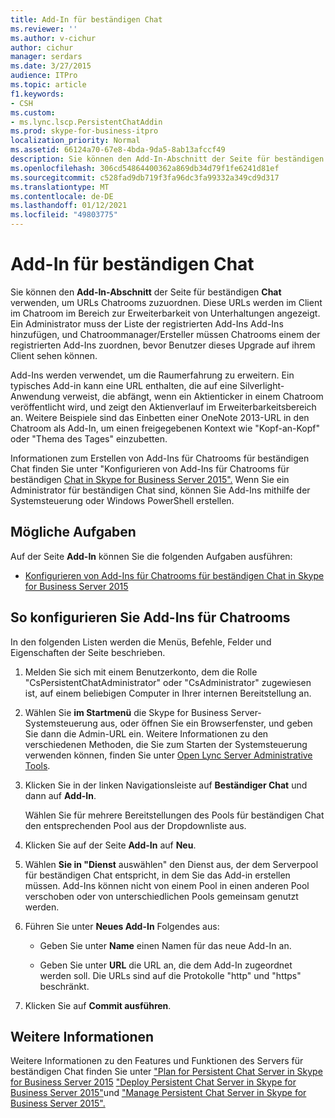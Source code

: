 ```yaml
---
title: Add-In für beständigen Chat
ms.reviewer: ''
ms.author: v-cichur
author: cichur
manager: serdars
ms.date: 3/27/2015
audience: ITPro
ms.topic: article
f1.keywords:
- CSH
ms.custom:
- ms.lync.lscp.PersistentChatAddin
ms.prod: skype-for-business-itpro
localization_priority: Normal
ms.assetid: 66124a70-67e8-4bda-9da5-8ab13afccf49
description: Sie können den Add-In-Abschnitt der Seite für beständigen Chat verwenden, um URLs Chatrooms zuzuordnen. Diese URLs werden im Client im Chatroom im Bereich zur Erweiterbarkeit von Unterhaltungen angezeigt. Ein Administrator muss der Liste der registrierten Add-Ins Add-Ins hinzufügen, und Chatroommanager/Ersteller müssen Chatrooms einem der registrierten Add-Ins zuordnen, bevor Benutzer dieses Upgrade auf ihrem Client sehen können.
ms.openlocfilehash: 306cd54864400362a869db34d79f1fe6241d81ef
ms.sourcegitcommit: c528fad9db719f3fa96dc3fa99332a349cd9d317
ms.translationtype: MT
ms.contentlocale: de-DE
ms.lasthandoff: 01/12/2021
ms.locfileid: "49803775"
---
```

# <a name="persistent-chat-add-in"></a>Add-In für beständigen Chat

Sie können den **Add-In-Abschnitt** der Seite für beständigen **Chat** verwenden, um URLs Chatrooms zuzuordnen. Diese URLs werden im Client im Chatroom im Bereich zur Erweiterbarkeit von Unterhaltungen angezeigt. Ein Administrator muss der Liste der registrierten Add-Ins Add-Ins hinzufügen, und Chatroommanager/Ersteller müssen Chatrooms einem der registrierten Add-Ins zuordnen, bevor Benutzer dieses Upgrade auf ihrem Client sehen können.

Add-Ins werden verwendet, um die Raumerfahrung zu erweitern. Ein typisches Add-in kann eine URL enthalten, die auf eine Silverlight-Anwendung verweist, die abfängt, wenn ein Aktienticker in einem Chatroom veröffentlicht wird, und zeigt den Aktienverlauf im Erweiterbarkeitsbereich an. Weitere Beispiele sind das Einbetten einer OneNote 2013-URL in den Chatroom als Add-In, um einen freigegebenen Kontext wie "Kopf-an-Kopf" oder "Thema des Tages" einzubetten.

Informationen zum Erstellen von Add-Ins für Chatrooms für beständigen Chat finden Sie unter "Konfigurieren von Add-Ins für Chatrooms für beständigen [Chat in Skype for Business Server 2015".](../../manage/persistent-chat/configure-add-ins.md) Wenn Sie ein Administrator für beständigen Chat sind, können Sie Add-Ins mithilfe der Systemsteuerung oder Windows PowerShell erstellen.

## <a name="tasks-that-you-can-perform"></a>Mögliche Aufgaben

Auf der Seite **Add-In** können Sie die folgenden Aufgaben ausführen:

- [Konfigurieren von Add-Ins für Chatrooms für beständigen Chat in Skype for Business Server 2015](../../manage/persistent-chat/configure-add-ins.md)

## <a name="to-configure-add-ins-for-chat-rooms"></a>So konfigurieren Sie Add-Ins für Chatrooms

In den folgenden Listen werden die Menüs, Befehle, Felder und Eigenschaften der Seite beschrieben.

1. Melden Sie sich mit einem Benutzerkonto, dem die Rolle "CsPersistentChatAdministrator" oder "CsAdministrator" zugewiesen ist, auf einem beliebigen Computer in Ihrer internen Bereitstellung an.

2. Wählen Sie **im Startmenü** die Skype for Business Server-Systemsteuerung aus, oder öffnen Sie ein Browserfenster, und geben Sie dann die Admin-URL ein. Weitere Informationen zu den verschiedenen Methoden, die Sie zum Starten der Systemsteuerung verwenden können, finden Sie unter [Open Lync Server Administrative Tools](https://technet.microsoft.com/library/8c58de94-9e0a-4368-9e14-9afcaa1142d0.aspx).

3. Klicken Sie in der linken Navigationsleiste auf **Beständiger Chat** und dann auf **Add-In**.

    Wählen Sie für mehrere Bereitstellungen des Pools für beständigen Chat den entsprechenden Pool aus der Dropdownliste aus.

4. Klicken Sie auf der Seite **Add-In** auf **Neu**.

5. Wählen **Sie in "Dienst** auswählen" den Dienst aus, der dem Serverpool für beständigen Chat entspricht, in dem Sie das Add-in erstellen müssen. Add-Ins können nicht von einem Pool in einen anderen Pool verschoben oder von unterschiedlichen Pools gemeinsam genutzt werden.

6. Führen Sie unter **Neues Add-In** Folgendes aus:

   - Geben Sie unter **Name** einen Namen für das neue Add-In an.

   - Geben Sie unter **URL** die URL an, die dem Add-In zugeordnet werden soll. Die URLs sind auf die Protokolle "http" und "https" beschränkt.

7. Klicken Sie auf **Commit ausführen**.

## <a name="see-also"></a>Weitere Informationen

Weitere Informationen zu den Features und Funktionen des Servers für beständigen Chat finden Sie unter ["Plan for Persistent Chat Server in Skype for Business Server 2015](../../plan-your-deployment/persistent-chat-server/persistent-chat-server.md) ["Deploy Persistent Chat Server in Skype for Business Server 2015"](../../deploy/deploy-persistent-chat-server/deploy-persistent-chat-server.md)und ["Manage Persistent Chat Server in Skype for Business Server 2015".](../../manage/persistent-chat/persistent-chat.md)


